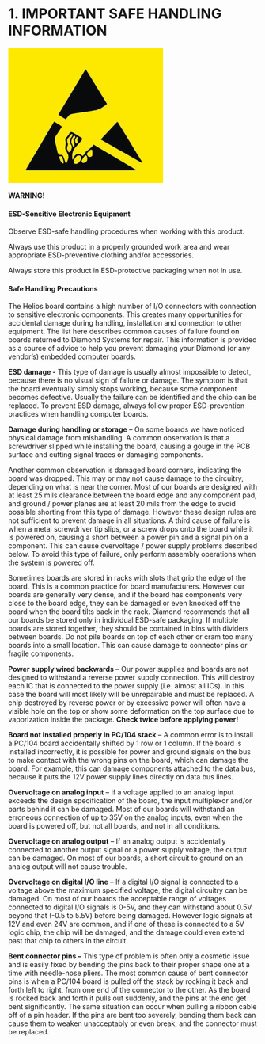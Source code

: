 # 1. IMPORTANT SAFE HANDLING INFORMATION

![](../../.gitbook/assets/image%20%28140%29.png)

**WARNING!** 

#### ESD-Sensitive Electronic Equipment 

Observe ESD-safe handling procedures when working with this product. 

Always use this product in a properly grounded work area and wear appropriate ESD-preventive clothing and/or accessories. 

Always store this product in ESD-protective packaging when not in use. 

#### Safe Handling Precautions 

The Helios board contains a high number of I/O connectors with connection to sensitive electronic components. This creates many opportunities for accidental damage during handling, installation and connection to other equipment. The list here describes common causes of failure found on boards returned to Diamond Systems for repair. This information is provided as a source of advice to help you prevent damaging your Diamond \(or any vendor’s\) embedded computer boards.

**ESD damage -** This type of damage is usually almost impossible to detect, because there is no visual sign of failure or damage. The symptom is that the board eventually simply stops working, because some component becomes defective. Usually the failure can be identified and the chip can be replaced. To prevent ESD damage, always follow proper ESD-prevention practices when handling computer boards. 

**Damage during handling or storage** – On some boards we have noticed physical damage from mishandling. A common observation is that a screwdriver slipped while installing the board, causing a gouge in the PCB surface and cutting signal traces or damaging components. 

Another common observation is damaged board corners, indicating the board was dropped. This may or may not cause damage to the circuitry, depending on what is near the corner. Most of our boards are designed with at least 25 mils clearance between the board edge and any component pad, and ground / power planes are at least 20 mils from the edge to avoid possible shorting from this type of damage. However these design rules are not sufficient to prevent damage in all situations. A third cause of failure is when a metal screwdriver tip slips, or a screw drops onto the board while it is powered on, causing a short between a power pin and a signal pin on a component. This can cause overvoltage / power supply problems described below. To avoid this type of failure, only perform assembly operations when the system is powered off. 

Sometimes boards are stored in racks with slots that grip the edge of the board. This is a common practice for board manufacturers. However our boards are generally very dense, and if the board has components very close to the board edge, they can be damaged or even knocked off the board when the board tilts back in the rack. Diamond recommends that all our boards be stored only in individual ESD-safe packaging. If multiple boards are stored together, they should be contained in bins with dividers between boards. Do not pile boards on top of each other or cram too many boards into a small location. This can cause damage to connector pins or fragile components. 

**Power supply wired backwards** – Our power supplies and boards are not designed to withstand a reverse power supply connection. This will destroy each IC that is connected to the power supply \(i.e. almost all ICs\). In this case the board will most likely will be unrepairable and must be replaced. A chip destroyed by reverse power or by excessive power will often have a visible hole on the top or show some deformation on the top surface due to vaporization inside the package. **Check twice before applying power!** 

**Board not installed properly in PC/104 stack** – A common error is to install a PC/104 board accidentally shifted by 1 row or 1 column. If the board is installed incorrectly, it is possible for power and ground signals on the bus to make contact with the wrong pins on the board, which can damage the board. For example, this can damage components attached to the data bus, because it puts the 12V power supply lines directly on data bus lines.

**Overvoltage on analog input** – If a voltage applied to an analog input exceeds the design specification of the board, the input multiplexor and/or parts behind it can be damaged. Most of our boards will withstand an erroneous connection of up to 35V on the analog inputs, even when the board is powered off, but not all boards, and not in all conditions. 

**Overvoltage on analog output** – If an analog output is accidentally connected to another output signal or a power supply voltage, the output can be damaged. On most of our boards, a short circuit to ground on an analog output will not cause trouble. 

**Overvoltage on digital I/O line** – If a digital I/O signal is connected to a voltage above the maximum specified voltage, the digital circuitry can be damaged. On most of our boards the acceptable range of voltages connected to digital I/O signals is 0-5V, and they can withstand about 0.5V beyond that \(-0.5 to 5.5V\) before being damaged. However logic signals at 12V and even 24V are common, and if one of these is connected to a 5V logic chip, the chip will be damaged, and the damage could even extend past that chip to others in the circuit. 

**Bent connector pins –** This type of problem is often only a cosmetic issue and is easily fixed by bending the pins back to their proper shape one at a time with needle-nose pliers. The most common cause of bent connector pins is when a PC/104 board is pulled off the stack by rocking it back and forth left to right, from one end of the connector to the other. As the board is rocked back and forth it pulls out suddenly, and the pins at the end get bent significantly. The same situation can occur when pulling a ribbon cable off of a pin header. If the pins are bent too severely, bending them back can cause them to weaken unacceptably or even break, and the connector must be replaced.

